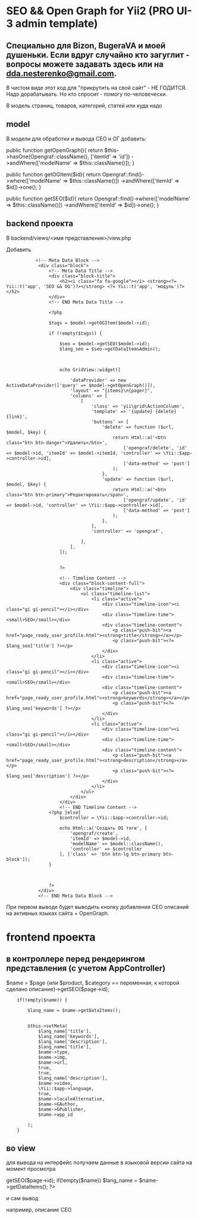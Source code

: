 # SEO && Open Graph for Yii2 (PRO UI-3 admin template)

## Специально для Bizon, BugeraVA и моей душеньки. Если вдруг случайно кто загуглит - вопросы можете задавать здесь или на dda.nesterenko@gmail.com.
В чистом виде этот код для "прикрутить на свой сайт" - НЕ ГОДИТСЯ. Надо дорабатывать. Но кто спросит - помогу по-человечески.

В модель страниц, товаров, категорий, статей или куда надо

## model

В модели для обработки и вывода СЕО и ОГ добавить:


<!-- OG Block -->
   public function getOpenGraph(){
        return $this->hasOne(Opengraf::className(), ['itemId' => 'id'])
                    ->andWhere(['modelName' => $this::className()]);
        }

   public function getOGItem($id){
        return Opengraf::find()->where(['modelName' => $this::className()])
                               ->andWhere(['itemId' => $id])->one();
        }

  public function getSEO($id){
        return Opengraf::find()->where(['modelName' => $this::className()])
                               ->andWhere(['itemId' => $id])->one();
    }

<!-- End OG Block -->

## backend проекта

В backend/views/<имя представления>/view.php

Добавить

               <!-- Meta Data Block -->
                <div class="block">
                    <!-- Meta Data Title -->
                    <div class="block-title">
                        <h2><i class="fa fa-google"></i> <strong><?= Yii::t('app', 'SEO && OG')?></strong> <?= Yii::t('app', 'модуль')?></h2>
                    </div>
                    <!-- END Meta Data Title -->

                    <?php

                    $tags = $model->getOGItem($model->id);

                    if (!empty($tags)) {

                        $seo = $model->getSEO($model->id);
                        $lang_seo = $seo->getDataItemsAdmin();



                        echo GridView::widget([

                            'dataProvider' => new ActiveDataProvider(['query' => $model->getOpenGraph()]),
                            'layout' => "{items}\n{pager}",
                            'columns' => [
                                [
                                    'class' => 'yii\grid\ActionColumn',
                                    'template' => '{update} {delete} {link}',
                                    'buttons' => [
                                        'delete' => function ($url, $model, $key) {
                                            return Html::a('<btn class="btn btn-danger">Удалить</btn>',
                                                ['opengraf/delete', 'id' => $model->id, 'itemId' => $model->itemId, 'controller' => \Yii::$app->controller->id],
                                                ['data-method' => 'post']
                                            );
                                        },
                                        'update' => function ($url, $model, $key) {
                                            return Html::a('<btn class="btn btn-primary">Редактировать</span>',
                                                ['opengraf/update', 'id' => $model->id, 'controller' => \Yii::$app->controller->id],
                                                ['data-method' => 'post']
                                            );
                                        },
                                    ],
                                    'controller' => 'opengraf',

                                ],
                            ],
                        ]);


                        ?>

                        <!-- Timeline Content -->
                        <div class="block-content-full">
                            <div class="timeline">
                                <ul class="timeline-list">
                                    <li class="active">
                                        <div class="timeline-icon"><i class="gi gi-pencil"></i></div>
                                        <div class="timeline-time"><small>SEO</small></div>
                                        <div class="timeline-content">
                                            <p class="push-bit"><a href="page_ready_user_profile.html"><strong>title</strong></a></p>
                                            <p class="push-bit"><?= $lang_seo['title'] ?></p>
                                        </div>
                                    </li>
                                    <li class="active">
                                        <div class="timeline-icon"><i class="gi gi-pencil"></i></div>
                                        <div class="timeline-time"><small>SEO</small></div>
                                        <div class="timeline-content">
                                            <p class="push-bit"><a href="page_ready_user_profile.html"><strong>keywords</strong></a></p>
                                            <p class="push-bit"><?= $lang_seo['keywords'] ?></p>
                                        </div>
                                    </li>
                                    <li class="active">
                                        <div class="timeline-icon"><i class="gi gi-pencil"></i></div>
                                        <div class="timeline-time"><small>SEO</small></div>
                                        <div class="timeline-content">
                                            <p class="push-bit"><a href="page_ready_user_profile.html"><strong>description</strong></a></p>
                                            <p class="push-bit"><?= $lang_seo['description'] ?></p>
                                        </div>
                                    </li>
                                </ul>
                            </div>
                        </div>
                        <!-- END Timeline Content -->
                    <?php }else{
                        $controller = \Yii::$app->controller->id;

                        echo Html::a('Создать OG тэги', [
                            'opengraf/create',
                            'itemId' => $model->id,
                            'modelName' => $model::className(),
                            'controller' => $controller
                        ], ['class' => 'btn btn-lg btn-primary btn-block']);
                    }



                    ?>
                </div>
                <!-- END Meta Data Block -->
                
При первом выводе будет выводить кнопку добавления СЕО описаний на активных языках сайта + OpenGraph.

# frontend проекта

## в контроллере перед рендерингом представления (с учетом AppController)

$name = $page {или $product, $category == переменная, к которой сделано описание}->getSEO($page->id);

        if(!empty($name)) {

            $lang_name = $name->getDataItems();


            $this->setMeta(
                $lang_name['title'],
                $lang_name['keywords'],
                $lang_name['description'],
                $lang_name['title'],
                $name->type,
                $name->img,
                $name->url,
                true,
                true,
                $lang_name['description'],
                $name->video,
                \Yii::$app->language,
                true,
                $name->localeAlternative,
                $name->GAuthor,
                $name->GPublisher,
                $name->app_id

            );
        }

## во view 
для вывода на интерфейс получаем данные в языковой версии сайта на момент просмотра

<?php  $name = $page->getSEO($page->id);
if(!empty($name)) $lang_name = $name->getDataItems(); ?>

и сам вывод 

например, описание СЕО

<?php if (!empty($lang_name))$lang_name['description'] ?>

